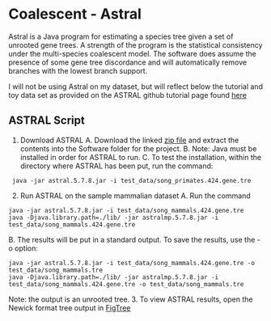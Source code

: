 # Coalescent - Astral 

Astral is a Java program for estimating a species tree given a set of unrooted gene trees. A strength of the program is the statistical consistency under the multi-species coalescent model. The software does assume the presence of some gene tree discordance and will automatically remove branches with the lowest branch support. 

I will not be using Astral on my dataset, but will reflect below the tutorial and toy data set as provided on the ASTRAL github tutorial page found [here](https://github.com/smirarab/ASTRAL/blob/master/astral-tutorial.md)

## ASTRAL Script 

1. Download ASTRAL 
   A. Download the linked [zip file](https://github.com/smirarab/ASTRAL/raw/master/Astral.5.7.8.zip) and extract the contents into the Software folder for the project. 
   B. Note: Java must be installed in order for ASTRAL to run. 
   C. To test the installation, within the directory where ASTRAL has been put, run the command: 
```shell
 java -jar astral.5.7.8.jar -i test_data/song_primates.424.gene.tre
```
2. Run ASTRAL on the sample mammalian dataset 
   A. Run the command
```shell
java -jar astral.5.7.8.jar -i test_data/song_mammals.424.gene.tre
java -Djava.library.path=./lib/ -jar astralmp.5.7.8.jar -i test_data/song_mammals.424.gene.tre
```
   B. The results will be put in a standard output. To save the results, use the -o option: 
```shell
java -jar astral.5.7.8.jar -i test_data/song_mammals.424.gene.tre -o test_data/song_mammals.tre
java -Djava.library.path=./lib/ -jar astralmp.5.7.8.jar -i test_data/song_mammals.424.gene.tre -o test_data/song_mammals.tre
```
Note: the output is an unrooted tree.
3. To view ASTRAL results, open the Newick format tree output in [FigTree](http://tree.bio.ed.ac.uk/software/figtree/)